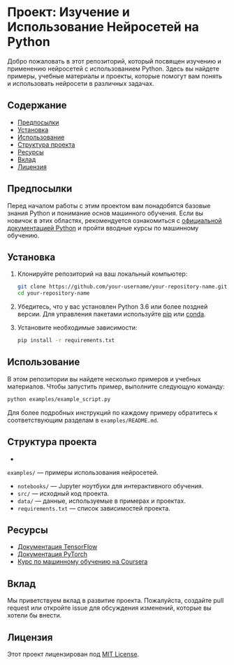 # Проект: Изучение и Использование Нейросетей на Python

Добро пожаловать в этот репозиторий, который посвящен изучению и применению нейросетей с использованием Python. Здесь вы найдете примеры, учебные материалы и проекты, которые помогут вам понять и использовать нейросети в различных задачах.

## Содержание

- [Предпосылки](#предпосылки)
- [Установка](#установка)
- [Использование](#использование)
- [Структура проекта](#структура-проекта)
- [Ресурсы](#ресурсы)
- [Вклад](#вклад)
- [Лицензия](#лицензия)

## Предпосылки

Перед началом работы с этим проектом вам понадобятся базовые знания Python и понимание основ машинного обучения. Если вы новичок в этих областях, рекомендуется ознакомиться с [официальной документацией Python](https://docs.python.org/3/) и пройти вводные курсы по машинному обучению.

## Установка

1. Клонируйте репозиторий на ваш локальный компьютер:

    ```bash
    git clone https://github.com/your-username/your-repository-name.git
    cd your-repository-name
    ```

2. Убедитесь, что у вас установлен Python 3.6 или более поздней версии. Для управления пакетами используйте [pip](https://pip.pypa.io/en/stable/) или [conda](https://docs.conda.io/en/latest/).

3. Установите необходимые зависимости:

    ```bash
    pip install -r requirements.txt
    ```

## Использование

В этом репозитории вы найдете несколько примеров и учебных материалов. Чтобы запустить пример, выполните следующую команду:

```bash
python examples/example_script.py
```

Для более подробных инструкций по каждому примеру обратитесь к соответствующим разделам в `examples/README.md`.

## Структура проекта

-
`examples/` — примеры использования нейросетей.
- `notebooks/` — Jupyter ноутбуки для интерактивного обучения.
- `src/` — исходный код проекта.
- `data/` — данные, используемые в примерах и проектах.
- `requirements.txt` — список зависимостей проекта.

## Ресурсы

- [Документация TensorFlow](https://www.tensorflow.org/)
- [Документация PyTorch](https://pytorch.org/)
- [Курс по машинному обучению на Coursera](https://www.coursera.org/learn/machine-learning)

## Вклад

Мы приветствуем вклад в развитие проекта. Пожалуйста, создайте pull request или откройте issue для обсуждения изменений, которые вы хотели бы внести.

## Лицензия

Этот проект лицензирован под [MIT License](LICENSE).
